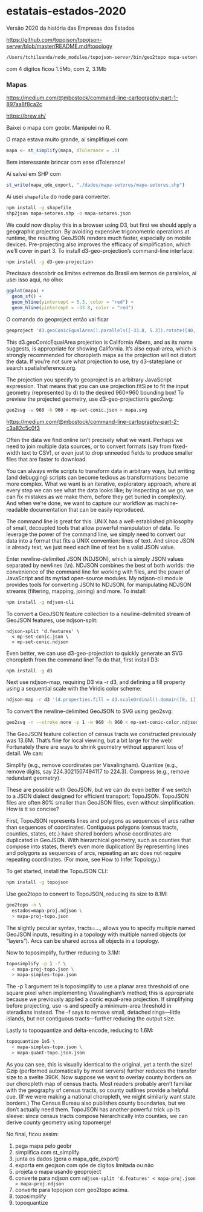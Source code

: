 # estatais-estados-2020
 Versão 2020 da história das Empresas dos Estados

https://github.com/topojson/topojson-server/blob/master/README.md#topology

```zsh
/Users/tchiluanda/node_modules/topojson-server/bin/geo2topo mapa-setores.geojson > mapa.json
```

com 4 digitos ficou 1.5Mb, com 2, 3.1Mb


### Mapas

https://medium.com/@mbostock/command-line-cartography-part-1-897aa8f8ca2c

https://brew.sh/

Baixei o mapa com geobr. Manipulei no R.

O mapa estava muito grande, aí simplifiquei com

```r
mapa <- st_simplify(mapa, dTolerance = .1)
```

Bem interessante brincar com esse dTolerance!

Aí salvei em SHP com

```r
st_write(mapa_qde_export, "./dados/mapa-setores/mapa-setores.shp")
```

Aí usei `shapefile` do node para converter.

```bash
npm install -g shapefile
shp2json mapa-setores.shp -o mapa-setores.json
```

We could now display this in a browser using D3, but first we should apply a geographic projection. By avoiding expensive trigonometric operations at runtime, the resulting GeoJSON renders much faster, especially on mobile devices. Pre-projecting also improves the efficacy of simplification, which we’ll cover in part 3. To install d3-geo-projection’s command-line interface:

```bash
npm install -g d3-geo-projection
```

Precisava descobrir os limites extremos do Brasil em termos de paralelos, aí usei isso aqui, no olho:

```r
ggplot(mapa) + 
  geom_sf() + 
  geom_hline(yintercept = 5.3, color = "red") + 
  geom_hline(yintercept = -33.8, color = "red")
```

O comando do geoproject então vai ficar

```bash
geoproject 'd3.geoConicEqualArea().parallels([-33.8, 5.3]).rotate([40, 0]).fitSize([960, 960], d)' < mapa-setores.json > mp-set-conic.json
```

This d3.geoConicEqualArea projection is California Albers, and as its name suggests, is appropriate for showing California. It’s also equal-area, which is strongly recommended for choropleth maps as the projection will not distort the data. If you’re not sure what projection to use, try d3-stateplane or search spatialreference.org.

The projection you specify to geoproject is an arbitrary JavaScript expression. That means that you can use projection.fitSize to fit the input geometry (represented by d) to the desired 960×960 bounding box!
To preview the projected geometry, use d3-geo-projection’s geo2svg:

```bash
geo2svg -w 960 -h 960 < mp-set-conic.json > mapa.svg
```


https://medium.com/@mbostock/command-line-cartography-part-2-c3a82c5c0f3

Often the data we find online isn’t precisely what we want. Perhaps we need to join multiple data sources, or to convert formats (say from fixed-width text to CSV), or even just to drop unneeded fields to produce smaller files that are faster to download.

You can always write scripts to transform data in arbitrary ways, but writing (and debugging) scripts can become tedious as transformations become more complex. What we want is an iterative, exploratory approach, where at every step we can see what the data looks like; by inspecting as we go, we can fix mistakes as we make them, before they get buried in complexity. And when we’re done, we want to capture our workflow as machine-readable documentation that can be easily reproduced.

The command line is great for this. UNIX has a well-established philosophy of small, decoupled tools that allow powerful manipulation of data. To leverage the power of the command line, we simply need to convert our data into a format that fits a UNIX convention: lines of text. And since JSON is already text, we just need each line of text be a valid JSON value.

Enter newline-delimited JSON (NDJSON), which is simply JSON values separated by newlines (\n). NDJSON combines the best of both worlds: the convenience of the command line for working with files, and the power of JavaScript and its myriad open-source modules. My ndjson-cli module provides tools for converting JSON to NDJSON, for manipulating NDJSON streams (filtering, mapping, joining) and more. To install:

```bash
npm install -g ndjson-cli
```

To convert a GeoJSON feature collection to a newline-delimited stream of GeoJSON features, use ndjson-split:

```
ndjson-split 'd.features' \
  < mp-set-conic.json \
  > mp-set-conic.ndjson
```

Even better, we can use d3-geo-projection to quickly generate an SVG choropleth from the command line! To do that, first install D3:

```bash
npm install -g d3
```

Next use ndjson-map, requiring D3 via -r d3, and defining a fill property using a sequential scale with the Viridis color scheme:

```bash
ndjson-map -r d3 '(d.properties.fill = d3.scaleOrdinal().domain([0, 1]).range(["#efefef", "#0D0887"])(d.properties.ABASTEC), d)' < mp-set-conic.ndjson > mp-set-conic-color.ndjson
```

To convert the newline-delimited GeoJSON to SVG using geo2svg:

```bash
geo2svg -n --stroke none -p 1 -w 960 -h 960 < mp-set-conic-color.ndjson > mp-set-conic.svg
```


The GeoJSON feature collection of census tracts we constructed previously was 13.6M. That’s fine for local viewing, but a bit large for the web! Fortunately there are ways to shrink geometry without apparent loss of detail. We can:

Simplify (e.g., remove coordinates per Visvalingham).
Quantize (e.g., remove digits, say 224.3021507494117 to 224.3).
Compress (e.g., remove redundant geometry).

These are possible with GeoJSON, but we can do even better if we switch to a JSON dialect designed for efficient transport: TopoJSON. TopoJSON files are often 80% smaller than GeoJSON files, even without simplification. How is it so concise?

First, TopoJSON represents lines and polygons as sequences of arcs rather than sequences of coordinates. Contiguous polygons (census tracts, counties, states, etc.) have shared borders whose coordinates are duplicated in GeoJSON. With hierarchical geometry, such as counties that compose into states, there’s even more duplication! By representing lines and polygons as sequences of arcs, repeating an arc does not require repeating coordinates. (For more, see How to Infer Topology.)


To get started, install the TopoJSON CLI:

```bash
npm install -g topojson
```

Use geo2topo to convert to TopoJSON, reducing its size to 8.1M:

```bash
geo2topo -n \
  estados=mapa-proj.ndjson \
  > mapa-proj-topo.json
```
  
The slightly peculiar syntax, tracts=…, allows you to specify multiple named GeoJSON inputs, resulting in a topology with multiple named objects (or “layers”). Arcs can be shared across all objects in a topology.

Now to toposimplify, further reducing to 3.1M:

```bash
toposimplify -p 1 -f \
  < mapa-proj-topo.json \
  > mapa-simples-topo.json
```

The -p 1 argument tells toposimplify to use a planar area threshold of one square pixel when implementing Visvalingham’s method; this is appropriate because we previously applied a conic equal-area projection. If simplifying before projecting, use -s and specify a minimum-area threshold in steradians instead. The -f says to remove small, detached rings—little islands, but not contiguous tracts—further reducing the output size.

Lastly to topoquantize and delta-encode, reducing to 1.6M:

```bash
topoquantize 1e5 \
  < mapa-simples-topo.json \
  > mapa-quant-topo.json.json
```

As you can see, this is visually identical to the original, yet a tenth the size! Gzip (performed automatically by most servers) further reduces the transfer size to a svelte 390K.
Now suppose we want to overlay county borders on our choropleth map of census tracts. Most readers probably aren’t familiar with the geography of census tracts, so county outlines provide a helpful cue. (If we were making a national choropleth, we might similarly want state borders.)
The Census Bureau also publishes county boundaries, but we don’t actually need them. TopoJSON has another powerful trick up its sleeve: since census tracts compose hierarchically into counties, we can derive county geometry using topomerge!



No final, ficou assim:

1. pega mapa pelo geobr
2. simplifica com st_simplify
3. junta os dados (gera o mapa_qde_export)
4. exporta em geojson com qde de dígitos limitada ou não
5. projeta o mapa usando geoproject
6. converte para ndjson com `ndjson-split 'd.features' < mapa-proj.json > mapa-proj.ndjson`
7. converte para topojson com geo2topo acima.
8. toposimplify
9. topoquantize